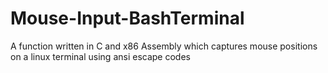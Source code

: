 # Mouse-Input-BashTerminal
A function written in C and x86 Assembly which captures mouse positions on a linux terminal using ansi escape codes
